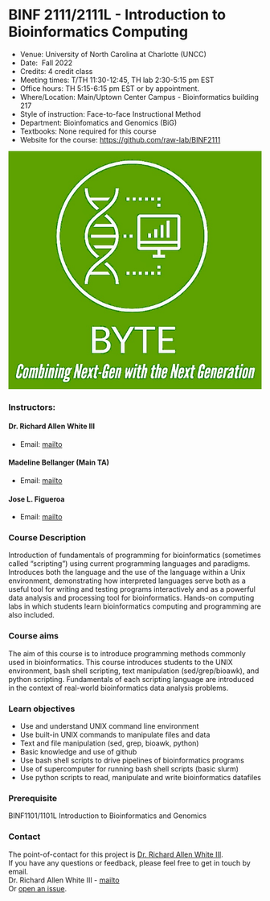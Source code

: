# BINF 2111/2111L - Introduction to Bioinformatics Computing

- Venue: 	University of North Carolina at Charlotte (UNCC)
- Date: 	Fall 2022
- Credits: 4 credit class
- Meeting times: T/TH 11:30-12:45, TH lab 2:30-5:15 pm EST
- Office hours: TH 5:15-6:15 pm EST or by appointment. 
- Where/Location: Main/Uptown Center Campus - Bioinformatics building 217
- Style of instruction: Face-to-face Instructional Method
- Department: Bioinfomatics and Genomics (BiG)
- Textbooks: None required for this course
- Website for the course: https://github.com/raw-lab/BINF2111 

<p align="center"> 
<img src="Screenshot 2023-01-24 at 9.34.08 PM (2).jpg">
</p>

### Instructors:	
#### Dr. Richard Allen White III
- Email: [mailto](mailto:rwhit101@uncc.edu)

#### Madeline Bellanger (Main TA)
- Email: [mailto](mailto:mbellang@uncc.edu) 

#### Jose L. Figueroa
- Email: [mailto](mailto:jlfiguer@uncc.edu) 



### Course Description
Introduction of fundamentals of programming for bioinformatics (sometimes called “scripting”) using current programming languages and paradigms.  Introduces both the language and the use of the language within a Unix environment, demonstrating how interpreted languages serve both as a useful tool for writing and testing programs interactively and as a powerful data analysis and processing tool for bioinformatics.  Hands-on computing labs in which students learn bioinformatics computing and programming are also included. 

### Course aims
The aim of this course is to introduce programming methods commonly used in bioinformatics. This course introduces students to the UNIX environment, bash shell scripting, text manipulation (sed/grep/bioawk), and python scripting. Fundamentals of each scripting language are introduced in the context of real-world bioinformatics data analysis problems.

### Learn objectives
- Use and understand UNIX command line environment
- Use built-in UNIX commands to manipulate files and data
- Text and file manipulation (sed, grep, bioawk, python)
- Basic knowledge and use of github
- Use bash shell scripts to drive pipelines of bioinformatics programs
- Use of supercomputer for running bash shell scripts (basic slurm)
- Use python scripts to read, manipulate and write bioinformatics datafiles


### Prerequisite
BINF1101/1101L Introduction to Bioinformatics and Genomics

### Contact 
The point-of-contact for this project is [Dr. Richard Allen White III](https://github.com/raw-lab).<br />
If you have any questions or feedback, please feel free to get in touch by email.  <br />
Dr. Richard Allen White III - [mailto](mailto:rwhit101@uncc.edu) <br />
Or [open an issue](https://github.com/raw-lab/BINF2111/issues).